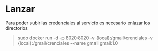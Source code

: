 # Lanzar

Para poder subir las credenciales al servicio es necesario enlazar los directorios
> sudo docker run -d -p 8020:8020 -v {local}:/gmail/crenciales -v {local}:/gmail/crenciales --name gmail gmail:1.0